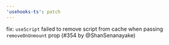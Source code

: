 ```yaml
---
'usehooks-ts': patch
---
```


fix: `useScript` failed to remove script from cache when passing `removeOnUnmount` prop (#354 by @ShanSenanayake)
